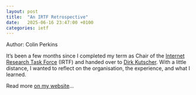 ```yaml
---
layout: post
title:  "An IRTF Retrospective"
date:   2025-06-16 23:47:00 +0100
categories: ietf
---
```

Author: Colin Perkins

It’s been a few months since I completed my term as Chair of the [Internet
Research Task Force](https://www.irtf.org/) (IRTF) and handed over to [Dirk
Kutscher](https://dirk-kutscher.info/). With a little distance, I wanted to
reflect on the organisation, the experience, and what I learned.

Read more [on my website]( https://csperkins.org/standards/2025-06-15-irtf-retrospective/)...


